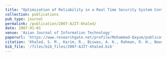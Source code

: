```yaml
---
title: "Optimization of Reliability in a Real Time Security System Controlled by Embedded Internet Technology"
collection: publications
pub_type: journal
permalink: /publication/2007-AJIT-khaled/
date: 2007-01-01
venue: 'Asian Journal of Information Technology'
paperurl: 'https://www.researchgate.net/profile/Mohammad-Qayum/publication/312497164_Optimization_of_Reliability_in_a_Real_Time_Security_System_Controlled_by_Embedded_Internet_Technology_RCITE_Legal_and_Judicial_Capacity_Building_Project_Ministry_for/links/587f64f308ae9275d4ee066f/Optimization-of-Reliability-in-a-Real-Time-Security-System-Controlled-by-Embedded-Internet-Technology-RCITE-Legal-and-Judicial-Capacity-Building-Project-Ministry-for.pdf'
citation: 'Khaled, S. M., Karim, R., Biswas, A. K., Rahman, R. H., Nowsheen, N., & Qayum, M. A. (2007). Optimization of Reliability in a Real Time Security System Controlled by Embedded Internet Technology. Asian Journal of Information Technology, 6(10), 1050-1056.'
bib_file: '/files/bib_files/2007-AJIT-khaled.bib'
---
```

